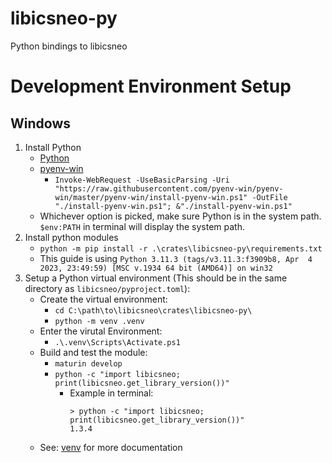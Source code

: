 libicsneo-py
====

Python bindings to libicsneo


# Development Environment Setup

## Windows

1. Install Python
    - [Python](https://www.python.org/downloads/)
    - [pyenv-win](https://github.com/pyenv-win/pyenv-win)
        - ```Invoke-WebRequest -UseBasicParsing -Uri "https://raw.githubusercontent.com/pyenv-win/pyenv-win/master/pyenv-win/install-pyenv-win.ps1" -OutFile "./install-pyenv-win.ps1"; &"./install-pyenv-win.ps1"```
    - Whichever option is picked, make sure Python is in the system path. `$env:PATH` in terminal will display the system path.
2. Install python modules
    - `python -m pip install -r .\crates\libicsneo-py\requirements.txt`
    - This guide is using `Python 3.11.3 (tags/v3.11.3:f3909b8, Apr  4 2023, 23:49:59) [MSC v.1934 64 bit (AMD64)] on win32`
3. Setup a Python virtual environment (This should be in the same directory as `libicsneo/pyproject.toml`):
    - Create the virtual environment:
        - `cd C:\path\to\libicsneo\crates\libicsneo-py\`
        - `python -m venv .venv`
    - Enter the virutal Environment:
        - `.\.venv\Scripts\Activate.ps1`
    - Build and test the module: 
        - `maturin develop`
        - `python -c "import libicsneo; print(libicsneo.get_library_version())"`
            - Example in terminal:
                ```
                > python -c "import libicsneo; print(libicsneo.get_library_version())"
                1.3.4
                ```
    - See: [venv](https://docs.python.org/3/library/venv.html) for more documentation